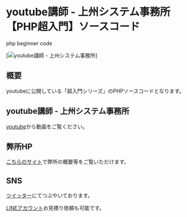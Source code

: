 # youtube講師 - 上州システム事務所【PHP超入門】ソースコード
php beginner code


[![youtube講師 - 上州システム事務所](https://user-images.githubusercontent.com/84372249/126953905-88b7cae2-b808-4770-9327-7b3fabe68a48.png)]

## 概要
youtubeに公開している「超入門シリーズ」のPHPソースコードとなります。


## youtube講師 - 上州システム事務所
[youtube](https://www.youtube.com/channel/UC2Ph_wEU8d9Qu_nXjeOhpDA)から動画をご覧ください。


## 弊所HP
[こちらのサイト](https://joshu-sys.com/)で弊所の概要等をご覧いただけます。


## SNS
[ツイッター](https://twitter.com/joshu_sys)にてつぶやいております。

[LINEアカウント](https://lin.ee/oh5hISJ![github_logo](https://user-images.githubusercontent.com/84372249/126953726-17997119-5294-4fcd-bd48-16709a3b3b70.png)
)お見積り依頼も可能です。
